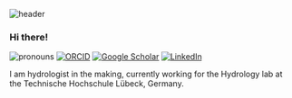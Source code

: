 ![header](https://capsule-render.vercel.app/api?type=waving&color=0:f4f6f7,100:185D82&height=80&section=header&text=&fontSize=90)

### Hi there! 

![pronouns](https://img.shields.io/static/v1?label=pronouns&message=he/him&color=#d1d1d1&style=flat-square)
[![ORCID](https://img.shields.io/static/v1?label=ORCID&message=0000-0001-5999-4917&color=#d1d1d1&style=flat-square&logo=orcid)](https://orcid.org/0000-0001-8152-0347)
[![Google Scholar](https://img.shields.io/static/v1?label=&message=Google%20Scholar&color=#d1d1d1&style=flat-square&logo=google-scholar)](https://scholar.google.com/citations?user=Nmr1VmMAAAAJ&hl=en)
[![LinkedIn](https://img.shields.io/static/v1?label=&message=LinkedIn&color=#d1d1d1&style=flat-square&logo=linkedin)](https://www.linkedin.com/in/dimitrios-bassukas-49ab5623a/)

I am hydrologist in the making, currently working for the Hydrology lab at the Technische Hochschule Lübeck, Germany.
